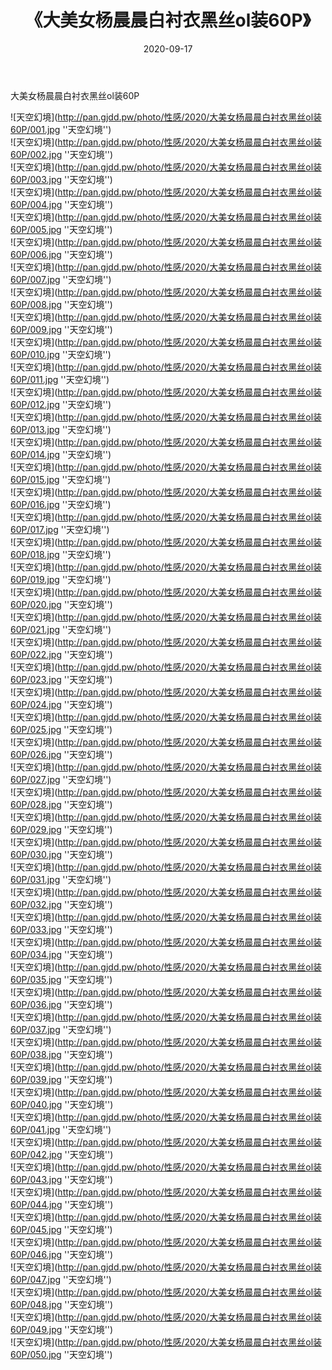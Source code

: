 ﻿---
layout: post
title:  《大美女杨晨晨白衬衣黑丝ol装60P》
date:   2020-09-17
img: http://pan.gjdd.pw/photo/性感/2020/大美女杨晨晨白衬衣黑丝ol装60P/000.jpg
categories: [美女, 性感, 泳衣]
---

大美女杨晨晨白衬衣黑丝ol装60P



![天空幻境](http://pan.gjdd.pw/photo/性感/2020/大美女杨晨晨白衬衣黑丝ol装60P/001.jpg ''天空幻境'') <br>
![天空幻境](http://pan.gjdd.pw/photo/性感/2020/大美女杨晨晨白衬衣黑丝ol装60P/002.jpg ''天空幻境'') <br>
![天空幻境](http://pan.gjdd.pw/photo/性感/2020/大美女杨晨晨白衬衣黑丝ol装60P/003.jpg ''天空幻境'') <br>
![天空幻境](http://pan.gjdd.pw/photo/性感/2020/大美女杨晨晨白衬衣黑丝ol装60P/004.jpg ''天空幻境'') <br>
![天空幻境](http://pan.gjdd.pw/photo/性感/2020/大美女杨晨晨白衬衣黑丝ol装60P/005.jpg ''天空幻境'') <br>
![天空幻境](http://pan.gjdd.pw/photo/性感/2020/大美女杨晨晨白衬衣黑丝ol装60P/006.jpg ''天空幻境'') <br>
![天空幻境](http://pan.gjdd.pw/photo/性感/2020/大美女杨晨晨白衬衣黑丝ol装60P/007.jpg ''天空幻境'') <br>
![天空幻境](http://pan.gjdd.pw/photo/性感/2020/大美女杨晨晨白衬衣黑丝ol装60P/008.jpg ''天空幻境'') <br>
![天空幻境](http://pan.gjdd.pw/photo/性感/2020/大美女杨晨晨白衬衣黑丝ol装60P/009.jpg ''天空幻境'') <br>
![天空幻境](http://pan.gjdd.pw/photo/性感/2020/大美女杨晨晨白衬衣黑丝ol装60P/010.jpg ''天空幻境'') <br>
![天空幻境](http://pan.gjdd.pw/photo/性感/2020/大美女杨晨晨白衬衣黑丝ol装60P/011.jpg ''天空幻境'') <br>
![天空幻境](http://pan.gjdd.pw/photo/性感/2020/大美女杨晨晨白衬衣黑丝ol装60P/012.jpg ''天空幻境'') <br>
![天空幻境](http://pan.gjdd.pw/photo/性感/2020/大美女杨晨晨白衬衣黑丝ol装60P/013.jpg ''天空幻境'') <br>
![天空幻境](http://pan.gjdd.pw/photo/性感/2020/大美女杨晨晨白衬衣黑丝ol装60P/014.jpg ''天空幻境'') <br>
![天空幻境](http://pan.gjdd.pw/photo/性感/2020/大美女杨晨晨白衬衣黑丝ol装60P/015.jpg ''天空幻境'') <br>
![天空幻境](http://pan.gjdd.pw/photo/性感/2020/大美女杨晨晨白衬衣黑丝ol装60P/016.jpg ''天空幻境'') <br>
![天空幻境](http://pan.gjdd.pw/photo/性感/2020/大美女杨晨晨白衬衣黑丝ol装60P/017.jpg ''天空幻境'') <br>
![天空幻境](http://pan.gjdd.pw/photo/性感/2020/大美女杨晨晨白衬衣黑丝ol装60P/018.jpg ''天空幻境'') <br>
![天空幻境](http://pan.gjdd.pw/photo/性感/2020/大美女杨晨晨白衬衣黑丝ol装60P/019.jpg ''天空幻境'') <br>
![天空幻境](http://pan.gjdd.pw/photo/性感/2020/大美女杨晨晨白衬衣黑丝ol装60P/020.jpg ''天空幻境'') <br>
![天空幻境](http://pan.gjdd.pw/photo/性感/2020/大美女杨晨晨白衬衣黑丝ol装60P/021.jpg ''天空幻境'') <br>
![天空幻境](http://pan.gjdd.pw/photo/性感/2020/大美女杨晨晨白衬衣黑丝ol装60P/022.jpg ''天空幻境'') <br>
![天空幻境](http://pan.gjdd.pw/photo/性感/2020/大美女杨晨晨白衬衣黑丝ol装60P/023.jpg ''天空幻境'') <br>
![天空幻境](http://pan.gjdd.pw/photo/性感/2020/大美女杨晨晨白衬衣黑丝ol装60P/024.jpg ''天空幻境'') <br>
![天空幻境](http://pan.gjdd.pw/photo/性感/2020/大美女杨晨晨白衬衣黑丝ol装60P/025.jpg ''天空幻境'') <br>
![天空幻境](http://pan.gjdd.pw/photo/性感/2020/大美女杨晨晨白衬衣黑丝ol装60P/026.jpg ''天空幻境'') <br>
![天空幻境](http://pan.gjdd.pw/photo/性感/2020/大美女杨晨晨白衬衣黑丝ol装60P/027.jpg ''天空幻境'') <br>
![天空幻境](http://pan.gjdd.pw/photo/性感/2020/大美女杨晨晨白衬衣黑丝ol装60P/028.jpg ''天空幻境'') <br>
![天空幻境](http://pan.gjdd.pw/photo/性感/2020/大美女杨晨晨白衬衣黑丝ol装60P/029.jpg ''天空幻境'') <br>
![天空幻境](http://pan.gjdd.pw/photo/性感/2020/大美女杨晨晨白衬衣黑丝ol装60P/030.jpg ''天空幻境'') <br>
![天空幻境](http://pan.gjdd.pw/photo/性感/2020/大美女杨晨晨白衬衣黑丝ol装60P/031.jpg ''天空幻境'') <br>
![天空幻境](http://pan.gjdd.pw/photo/性感/2020/大美女杨晨晨白衬衣黑丝ol装60P/032.jpg ''天空幻境'') <br>
![天空幻境](http://pan.gjdd.pw/photo/性感/2020/大美女杨晨晨白衬衣黑丝ol装60P/033.jpg ''天空幻境'') <br>
![天空幻境](http://pan.gjdd.pw/photo/性感/2020/大美女杨晨晨白衬衣黑丝ol装60P/034.jpg ''天空幻境'') <br>
![天空幻境](http://pan.gjdd.pw/photo/性感/2020/大美女杨晨晨白衬衣黑丝ol装60P/035.jpg ''天空幻境'') <br>
![天空幻境](http://pan.gjdd.pw/photo/性感/2020/大美女杨晨晨白衬衣黑丝ol装60P/036.jpg ''天空幻境'') <br>
![天空幻境](http://pan.gjdd.pw/photo/性感/2020/大美女杨晨晨白衬衣黑丝ol装60P/037.jpg ''天空幻境'') <br>
![天空幻境](http://pan.gjdd.pw/photo/性感/2020/大美女杨晨晨白衬衣黑丝ol装60P/038.jpg ''天空幻境'') <br>
![天空幻境](http://pan.gjdd.pw/photo/性感/2020/大美女杨晨晨白衬衣黑丝ol装60P/039.jpg ''天空幻境'') <br>
![天空幻境](http://pan.gjdd.pw/photo/性感/2020/大美女杨晨晨白衬衣黑丝ol装60P/040.jpg ''天空幻境'') <br>
![天空幻境](http://pan.gjdd.pw/photo/性感/2020/大美女杨晨晨白衬衣黑丝ol装60P/041.jpg ''天空幻境'') <br>
![天空幻境](http://pan.gjdd.pw/photo/性感/2020/大美女杨晨晨白衬衣黑丝ol装60P/042.jpg ''天空幻境'') <br>
![天空幻境](http://pan.gjdd.pw/photo/性感/2020/大美女杨晨晨白衬衣黑丝ol装60P/043.jpg ''天空幻境'') <br>
![天空幻境](http://pan.gjdd.pw/photo/性感/2020/大美女杨晨晨白衬衣黑丝ol装60P/044.jpg ''天空幻境'') <br>
![天空幻境](http://pan.gjdd.pw/photo/性感/2020/大美女杨晨晨白衬衣黑丝ol装60P/045.jpg ''天空幻境'') <br>
![天空幻境](http://pan.gjdd.pw/photo/性感/2020/大美女杨晨晨白衬衣黑丝ol装60P/046.jpg ''天空幻境'') <br>
![天空幻境](http://pan.gjdd.pw/photo/性感/2020/大美女杨晨晨白衬衣黑丝ol装60P/047.jpg ''天空幻境'') <br>
![天空幻境](http://pan.gjdd.pw/photo/性感/2020/大美女杨晨晨白衬衣黑丝ol装60P/048.jpg ''天空幻境'') <br>
![天空幻境](http://pan.gjdd.pw/photo/性感/2020/大美女杨晨晨白衬衣黑丝ol装60P/049.jpg ''天空幻境'') <br>
![天空幻境](http://pan.gjdd.pw/photo/性感/2020/大美女杨晨晨白衬衣黑丝ol装60P/050.jpg ''天空幻境'') <br>
